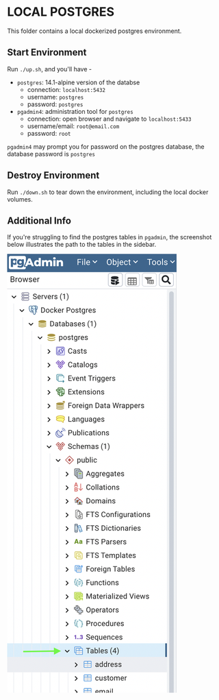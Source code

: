 # LOCAL POSTGRES

This folder contains a local dockerized postgres environment.

## Start Environment

Run `./up.sh`, and you'll have -
* `postgres`: 14.1-alpine version of the databse
  * connection: `localhost:5432`
  * username: `postgres`
  * password: `postgres`
* `pgadmin4`: administration tool for `postgres`
  * connection: open browser and navigate to `localhost:5433`
  * username/email: `root@email.com`
  * password: `root`

`pgadmin4` may prompt you for password on the postgres database, the database password is `postgres`

## Destroy Environment

Run `./down.sh` to tear down the environment, including the local docker volumes.

## Additional Info

If you're struggling to find the postgres tables in `pgadmin`, the screenshot below illustrates the path to the tables in the sidebar.

![pgadmin](assets/pgadmin.png)